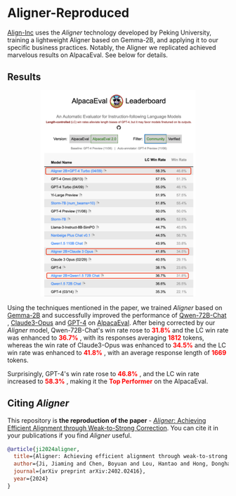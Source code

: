 # Aligner-Reproduced

[Align-Inc](https://www.alignllm.com) uses the *Aligner* technology developed by Peking University, training a lightweight Aligner based on Gemma-2B, and applying it to our specific business practices. Notably, the Aligner we replicated achieved marvelous results on AlpacaEval. See below for details.

## Results
<div align=center>
<img src="https://github.com/AlignInc/aligner-replication/blob/master/alpaca_eval.jpg" width="70%">
</div>


Using the techniques mentioned in the paper, we trained *Aligner* based on [Gemma-2B](https://huggingface.co/google/gemma-2b) and successfully improved the performance of [Qwen-72B-Chat](https://huggingface.co/Qwen/Qwen1.5-72B-Chat) , [Claude3-Opus](https://www.anthropic.com/news/claude-3-family) and [GPT-4](https://openai.com/index/gpt-4-research/) on [AlpacaEval](https://tatsu-lab.github.io/alpaca_eval/). After being corrected by our *Aligner* model, Qwen-72B-Chat's win rate rose to <span style="color: red;"> **31.8%** </span> and the LC win rate was enhanced to <span style="color: red;"> **36.7%** </span>, with its responses averaging <span style="color: red;"> **1812** </span> tokens, whereas the win rate of Claude3-Opus was enhanced to <span style="color: red;"> **34.5%** </span> and the LC win rate was enhanced to <span style="color: red;"> **41.8%** </span>, with an average response length of <span style="color: red;"> **1669** </span> tokens.

Surprisingly, GPT-4's win rate rose to <span style="color: red;"> **46.8%** </span> , and the LC win rate increased to <span style="color: red;"> **58.3%** </span>, making it the <span style="color: red;"> **Top Performer** </span> on the AlpacaEval.

## Citing *Aligner*

This repository is **the reproduction of the paper** - [<em>Aligner</em>: Achieving Efficient Alignment through Weak-to-Strong Correction](https://arxiv.org/pdf/2402.02416.pdf). You can cite it in your publications if you find *Aligner* useful.


```bibtex
@article{ji2024aligner,
  title={Aligner: Achieving efficient alignment through weak-to-strong correction},
  author={Ji, Jiaming and Chen, Boyuan and Lou, Hantao and Hong, Donghai and Zhang, Borong and Pan, Xuehai and Dai, Juntao and Yang, Yaodong},
  journal={arXiv preprint arXiv:2402.02416},
  year={2024}
}
```
